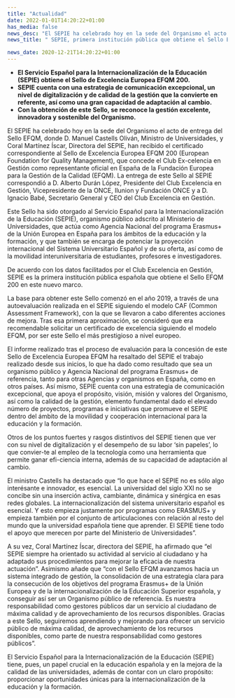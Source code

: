 ```yaml
---
title: "Actualidad"   
date: 2022-01-01T14:20:22+01:00
has_media: false
news_desc: "El SEPIE ha celebrado hoy en la sede del Organismo el acto de entrega del Sello EFQM, donde D. Manuel Castells Oliván, Ministro de Universidades, y Coral Martínez Íscar, Directora del SEPIE, han recibido el certificado correspondiente al Sello de Excelencia Europea EFQM 200 (European Foundation for Quality Management), que concede el Club Excelencia en Gestión como representante oficial en España de la Fundación Europea para la Gestión de la Calidad (EFQM). La entrega de este Sello al SEPIE correspondió a D. Alberto Durán López, Presidente del Club Excelencia en Gestión, Vicepresidente de la ONCE, Ilunion y Fundación ONCE y a D. Ignacio Babé, Secretario General y CEO del Club Excelencia en Gestión."
news_title: " SEPIE, primera institución pública que obtiene el Sello EFQM 200"

news_date: 2020-12-21T14:20:22+01:00
---
```

<ul>
<li><b>El Servicio Espa&ntilde;ol para la Internacionalizaci&oacute;n de la Educaci&oacute;n (SEPIE) obtiene el Sello de Excelencia Europea EFQM 200.</b></li>
<li><b>SEPIE cuenta con una estrategia de comunicaci&oacute;n excepcional, un nivel de digitalizaci&oacute;n y de calidad de la gesti&oacute;n que la convierte en referente, as&iacute; como una gran capacidad de adaptaci&oacute;n al cambio.</b></li>
<li><b>Con la obtenci&oacute;n de este Sello, se reconoce la gesti&oacute;n excelente, innovadora y sostenible del Organismo.</b></li>
</ul>
<p>El SEPIE ha celebrado hoy en la sede del Organismo el acto de entrega del Sello EFQM, donde D. Manuel Castells Oliv&aacute;n, Ministro de Universidades, y Coral Mart&iacute;nez &Iacute;scar, Directora del SEPIE, han recibido el certificado correspondiente al Sello de Excelencia Europea EFQM 200 (European Foundation for Quality Management), que concede el Club Ex-celencia en Gesti&oacute;n como representante oficial en Espa&ntilde;a de la Fundaci&oacute;n Europea para la Gesti&oacute;n de la Calidad (EFQM). La entrega de este Sello al SEPIE correspondi&oacute; a D. Alberto Dur&aacute;n L&oacute;pez, Presidente del Club Excelencia en Gesti&oacute;n, Vicepresidente de la ONCE, Ilunion y Fundaci&oacute;n ONCE y a D. Ignacio Bab&eacute;, Secretario General y CEO del Club Excelencia en Gesti&oacute;n.</p>
<p>Este Sello ha sido otorgado al Servicio Espa&ntilde;ol para la Internacionalizaci&oacute;n de la Educaci&oacute;n (SEPIE), organismo p&uacute;blico adscrito al Ministerio de Universidades, que act&uacute;a como Agencia Nacional del programa Erasmus+ de la Uni&oacute;n Europea en Espa&ntilde;a para los &aacute;mbitos de la educaci&oacute;n y la formaci&oacute;n, y que tambi&eacute;n se encarga de potenciar la proyecci&oacute;n internacional del Sistema Universitario Espa&ntilde;ol y de su oferta, as&iacute; como de la movilidad interuniversitaria de estudiantes, profesores e investigadores.</p>
<p>De acuerdo con los datos facilitados por el Club Excelencia en Gesti&oacute;n, SEPIE es la primera instituci&oacute;n p&uacute;blica espa&ntilde;ola que obtiene el Sello EFQM 200 en este nuevo marco.</p>
<p>La base para obtener este Sello comenz&oacute; en el a&ntilde;o 2019, a trav&eacute;s de una autoevaluaci&oacute;n realizada en el SEPIE siguiendo el modelo CAF (Common Assessment Framework), con la que se llevaron a cabo diferentes acciones de mejora. Tras esa primera aproximaci&oacute;n, se consider&oacute; que era recomendable solicitar un certificado de excelencia siguiendo el modelo EFQM, por ser este Sello el m&aacute;s prestigioso a nivel europeo.</p>
<p>El informe realizado tras el proceso de evaluaci&oacute;n para la concesi&oacute;n de este Sello de Excelencia Europea EFQM ha resaltado del SEPIE el trabajo realizado desde sus inicios, lo que ha dado como resultado que sea un organismo p&uacute;blico y Agencia Nacional del programa Erasmus+ de referencia, tanto para otras Agencias y organismos en Espa&ntilde;a, como en otros pa&iacute;ses. As&iacute; mismo, SEPIE cuenta con una estrategia de comunicaci&oacute;n excepcional, que apoya el prop&oacute;sito, visi&oacute;n, misi&oacute;n y valores del Organismo, as&iacute; como la calidad de la gesti&oacute;n, elemento fundamental dado el elevado n&uacute;mero de proyectos, programas e iniciativas que promueve el SEPIE dentro del &aacute;mbito de la movilidad y cooperaci&oacute;n internacional para la educaci&oacute;n y la formaci&oacute;n.</p>
<p>Otros de los puntos fuertes y rasgos distintivos del SEPIE tienen que ver con su nivel de digitalizaci&oacute;n y el desempe&ntilde;o de su labor &lsquo;sin papeles&rsquo;, lo que convier-te al empleo de la tecnolog&iacute;a como una herramienta que permite ganar efi-ciencia interna, adem&aacute;s de su capacidad de adaptaci&oacute;n al cambio.</p>
<p>El ministro Castells ha destacado que &ldquo;lo que hace el SEPIE no es s&oacute;lo algo interésante e innovador, es esencial. La universidad del siglo XXI no se concibe sin una inserci&oacute;n activa, cambiante, din&aacute;mica y sin&eacute;rgica en esas redes globales. La internacionalizaci&oacute;n del sistema universitario espa&ntilde;ol es esencial. Y esto empieza justamente por programas como ERASMUS+ y empieza tambi&eacute;n por el conjunto de articulaciones con relaci&oacute;n al resto del mundo que la universidad espa&ntilde;ola tiene que aprender. El SEPIE tiene todo el apoyo que merecen por parte del Ministerio de Universidades&rdquo;.</p>
<p>A su vez, Coral Mart&iacute;nez &Iacute;scar, directora del SEPIE, ha afirmado que &ldquo;el SEPIE siempre ha orientado su actividad al servicio al ciudadano y ha adaptado sus procedimientos para mejorar la eficacia de nuestra actuaci&oacute;n&rdquo;. Asimismo a&ntilde;ade que &ldquo;con el Sello EFQM avanzamos hacia un sistema integrado de gesti&oacute;n, la consolidaci&oacute;n de una estrategia clara para la consecuci&oacute;n de los objetivos del programa Erasmus+ de la Uni&oacute;n Europea y de la internacionalizaci&oacute;n de la Educaci&oacute;n Superior espa&ntilde;ola, y conseguir as&iacute; ser un Organismo p&uacute;blico de referencia. Es nuestra responsabilidad como gestores p&uacute;blicos dar un servicio al ciudadano de m&aacute;xima calidad y de aprovechamiento de los recursos disponibles. Gracias a este Sello, seguiremos aprendiendo y mejorando para ofrecer un servicio p&uacute;blico de m&aacute;xima calidad, de aprovechamiento de los recursos disponibles, como parte de nuestra responsabilidad como gestores p&uacute;blicos&rdquo;.</p>
<p>El Servicio Espa&ntilde;ol para la Internacionalizaci&oacute;n de la Educaci&oacute;n (SEPIE) tiene, pues, un papel crucial en la educaci&oacute;n espa&ntilde;ola y en la mejora de la calidad de las universidades, adem&aacute;s de contar con un claro prop&oacute;sito: proporcionar oportunidades &uacute;nicas para la internacionalizaci&oacute;n de la educaci&oacute;n y la formaci&oacute;n.</p>